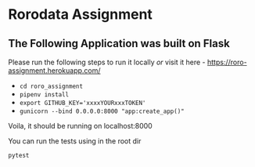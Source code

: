 # Rorodata Assignment

## The Following Application was built on Flask

Please run the following steps to run it locally *or* visit it here - https://roro-assignment.herokuapp.com/

* `cd roro_assignment`
* `pipenv install`
* `export GITHUB_KEY='xxxxYOURxxxTOKEN'`
* `gunicorn --bind 0.0.0.0:8000 "app:create_app()"`

Voila, it should be running on localhost:8000

You can run the tests using in the root dir

`pytest`
